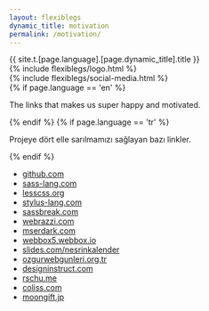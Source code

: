 ```yaml
---
layout: flexiblegs
dynamic_title: motivation
permalink: /motivation/
---
```


<div class="dn-browser">
  <div class="dn-browser-header">
    <div class="dn-style--title">{{ site.t.[page.language].[page.dynamic_title].title }}</div>
    {% include flexiblegs/logo.html %}
  </div>
  <div class="dn-browser-body">
    <div class="dn-browser-body__item">
      <div class="wrap xl-table xl-gutter-40 xl-top xl-center md-normal">
        <div class="col xl-width-360 md-1-1">
          {% include flexiblegs/social-media.html %}
        </div>
        <div class="col xl-1-1">
          <div class="dn-content">
            {% if page.language == 'en' %}
              <p>The links that makes us super happy and motivated.</p>
            {% endif %}
            {% if page.language == 'tr' %}
              <p>Projeye dört elle sarılmamızı sağlayan bazı linkler.</p>
            {% endif %}
            <div class="dn-height-16"></div>
            <ul>
              <li><a href="https://github.com/showcases/design-essentials">github.com</a></li>
              <li><a href="http://sass-lang.com/community">sass-lang.com</a></li>
              <li><a href="http://lesscss.org/usage/#frameworks-using-less-grid-systems">lesscss.org</a></li>
              <li><a href="https://github.com/stylus/stylus/wiki">stylus-lang.com</a></li>
              <li><a href="http://sassbreak.com/resources">sassbreak.com</a></li>
              <li><a href="http://webrazzi.com/2015/04/24/flexible-grid-system-turkiye-github">webrazzi.com</a></li>
              <li><a href="http://www.mserdark.com/haftanin-ozeti-4">mserdark.com</a></li>
              <li><a href="http://webbox5.webbox.io/2014/07/25/004">webbox5.webbox.io</a></li>
              <li><a href="http://slides.com/nesrinkalender/htmlmagazin-calistayi">slides.com/nesrinkalender</a></li>
              <li><a href="http://www.ozgurwebgunleri.org.tr/2014/etkinlik-programi-2">ozgurwebgunleri.org.tr</a></li>
              <li><a href="http://designinstruct.com/web-design/flexible-grid-system">designinstruct.com</a></li>
              <li><a href="https://rschu.me/the-history-of-a-nifty-css-flexible-grid-system">rschu.me</a></li>
              <li><a href="http://coliss.com/articles/build-websites/operation/css/css-flexible-grid-system-flexiblegs.html">coliss.com</a></li>
              <li><a href="http://www.moongift.jp/2015/04/flexible-gs-%E3%83%AC%E3%82%B9%E3%83%9D%E3%83%B3%E3%82%B7%E3%83%96%E5%AF%BE%E5%BF%9C%E3%81%AE%E3%82%B0%E3%83%AA%E3%83%83%E3%83%89%E3%83%AC%E3%82%A4%E3%82%A2%E3%82%A6%E3%83%88%E3%83%95%E3%83%AC">moongift.jp</a></li>
            </ul>
          </div>
        </div>
      </div>
    </div>
  </div>
</div>
